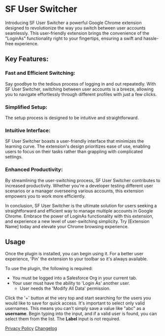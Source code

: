 # SF User Switcher

Introducing SF User Switcher a powerful Google Chrome extension designed to revolutionize the way you switch between user accounts seamlessly. This user-friendly extension brings the convenience of the "LoginAs" functionality right to your fingertips, ensuring a swift and hassle-free experience.

## Key Features:

### Fast and Efficient Switching:

Say goodbye to the tedious process of logging in and out repeatedly. With SF User Switcher, switching between user accounts is a breeze, allowing you to navigate effortlessly through different profiles with just a few clicks.

### Simplified Setup:

The setup process is designed to be intuitive and straightforward.

### Intuitive Interface:

SF User Switcher boasts a user-friendly interface that minimizes the learning curve. The extension's design prioritizes ease of use, enabling users to focus on their tasks rather than grappling with complicated settings.

### Enhanced Productivity:

By streamlining the user-switching process, SF User Switcher contributes to increased productivity. Whether you're a developer testing different user scenarios or a manager overseeing various accounts, this extension empowers you to work more efficiently.

In conclusion, SF User Switcher is the ultimate solution for users seeking a straightforward and efficient way to manage multiple accounts in Google Chrome. Embrace the power of LoginAs functionality with this extension, and experience a new level of user-switching simplicity. Try [Extension Name] today and elevate your Chrome browsing experience.

## Usage <a name="usage"></a>

Once the plugin is installed, you can begin using it. For a better user experience, 'Pin' the extension to your toolbar so it's always available.

To use the plugin, the following is required:

-   You must be logged into a Salesforce Org in your current tab.
-   Your user must have the ability to 'Login As' another user.
    -   User needs the 'Modify All Data' permission.

Click the '+' button at the very top and start searching for the users you would like to save for quick access. It's important to select only valid usernames. This means you can't simply save a value like "abc" as a **username**. Begin typing into the input, and if a valid user is found, you can select them from the list.
The **Label** input is not required.

[Privacy Policy](PRIVACY.md)
[Changelog](changelog.md)

